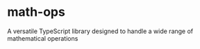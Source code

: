 # math-ops
A versatile TypeScript library designed to handle a wide range of mathematical operations
